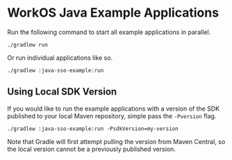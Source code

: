 # WorkOS Java Example Applications

Run the following command to start all example applications in parallel.

```
./gradlew run
```

Or run individual applications like so.

```
./gradlew :java-sso-example:run
```

## Using Local SDK Version

If you would like to run the example applications with a version of the SDK published to your local Maven repository, simple pass the `-Pversion` flag.

```
./gradlew :java-sso-example:run -PsdkVersion=my-version
```

Note that Gradle will first attempt pulling the version from Maven Central, so the local version cannot be a previously published version.
